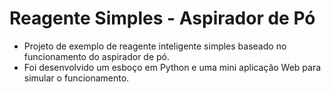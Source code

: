 # Reagente Simples - Aspirador de Pó
- Projeto de exemplo de reagente inteligente simples baseado no funcionamento do aspirador de pó.
- Foi desenvolvido um esboço em Python e uma mini aplicação Web para simular o funcionamento.
